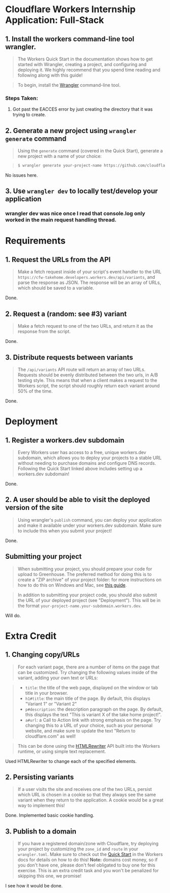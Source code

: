 # Cloudflare Workers Internship Application: Full-Stack

## 1. Install the workers command-line tool wrangler.

>The Workers Quick Start in the documentation shows how to get started with Wrangler, creating a project, and configuring and deploying it. We highly recommend that you spend time reading and following along with this guide!

>To begin, install the [Wrangler](https://github.com/cloudflare/wrangler) command-line tool.

### Steps Taken:

1. Got past the EACCES error by just creating the directory that it was trying to create.

## 2. Generate a new project using `wrangler generate` command

>Using the `generate` command (covered in the Quick Start), generate a new project with a name of your choice:

>```sh
>$ wrangler generate your-project-name https://github.com/cloudflare-internship-2020/internship-application-fullstack
>```

No issues here.

## 3. Use `wrangler dev` to locally test/develop your application

### wrangler dev was nice once I read that console.log only worked in the main request handling thread.

# Requirements

## 1. Request the URLs from the API

>Make a fetch request inside of your script's event handler to the URL `https://cfw-takehome.developers.workers.dev/api/variants`, and parse the response as JSON. The response will be an array of URLs, which should be saved to a variable.

Done.

## 2. Request a (random: see #3) variant

>Make a fetch request to one of the two URLs, and return it as the response from the script.

Done.

## 3. Distribute requests between variants

>The `/api/variants` API route will return an array of two URLs. Requests should be evenly distributed between the two urls, in A/B testing style. This means that when a client makes a request to the Workers script, the script should roughly return each variant around 50% of the time.

Done.

# Deployment

## 1. Register a workers.dev subdomain

>Every Workers user has access to a free, unique workers.dev subdomain, which allows you to deploy your projects to a stable URL without needing to purchase domains and configure DNS records. Following the Quick Start linked above includes setting up a workers.dev subdomain!

Done.

## 2. A user should be able to visit the deployed version of the site

>Using wrangler's `publish` command, you can deploy your application and make it available under your workers.dev subdomain. Make sure to include this when you submit your project!

Done.

## Submitting your project

>When submitting your project, you should prepare your code for upload to Greenhouse. The preferred method for doing this is to create a "ZIP archive" of your project folder: for more instructions on how to do this on Windows and Mac, see [this guide](https://www.sweetwater.com/sweetcare/articles/how-to-zip-and-unzip-files/).

>In addition to submitting your project code, you should also submit the URL of your deployed project (see "Deployment"). This will be in the format `your-project-name.your-subdomain.workers.dev`.

Will do.

# Extra Credit

## 1. Changing copy/URLs

>For each variant page, there are a number of items on the page that can be customized. Try changing the following values inside of the variant, adding your own text or URLs:

>- `title`: the title of the web page, displayed on the window or tab title in your browser.
>- `h1#title`: the main title of the page. By default, this displays "Variant 1" or "Variant 2"
>- `p#description`: the description paragraph on the page. By default, this displays the text "This is variant X of the take home project!".
>- `a#url`: a Call to Action link with strong emphasis on the page. Try changing this to a URL of your choice, such as your personal website, and make sure to update the text "Return to cloudflare.com" as well!

>This can be done using the [HTMLRewriter](https://developers.cloudflare.com/workers/reference/apis/html-rewriter/) API built into the Workers runtime, or using simple text replacement.

Used HTMLRewriter to change each of the specified elements.

## 2. Persisting variants

>If a user visits the site and receives one of the two URLs, persist which URL is chosen in a cookie so that they always see the same variant when they return to the application. A cookie would be a great way to implement this!

Done.  Implemented basic cookie handling.

## 3. Publish to a domain

>If you have a registered domain/zone with Cloudflare, try deploying your project by customizing the `zone_id` and `route` in your `wrangler.toml`. Make sure to check out the [Quick Start](https://developers.cloudflare.com/workers/quickstart) in the Workers docs for details on how to do this! **Note:** domains cost money, so if you don't have one, please don't feel obligated to buy one for this exercise. This is an extra credit task and you won't be penalized for skipping this one, we promise!

I see how it would be done.
